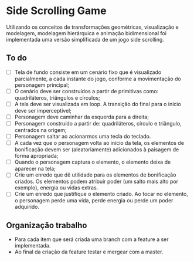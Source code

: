 # Side Scrolling Game

Utilizando os conceitos de transformações geométricas, visualização e modelagem, modelagem hierárquica e animação bidimensional foi implementada uma versão
simplificada de um jogo side scrolling.

## To do
- [ ] Tela de fundo consiste em um cenário fixo que é visualizado parcialmente, a cada instante do jogo, conforme a
movimentação do personagem principal;
- [ ] O cenário deve ser construídos a partir de primitivas como: quadriláteros, triângulos e círculos;
- [ ] A tela deve ser visualizada em loop. A transição do final para o início deve ser imperceptível;
- [ ] Personagem deve caminhar da esquerda para a direita;
- [ ] Personagem construído a partir de: quadriláteros, círculo e triângulo, centrados na origem;
- [ ] Personagem saltar ao acionarmos uma tecla do teclado.
- [ ] A cada vez que o personagem volta ao início da tela, os elementos de bonificação devem ser (aleatoriamente) adicionados à paisagem de forma apropriada;
- [ ] Quando o personagem captura o elemento, o elemento deixa de aparecer na tela;
- [ ] Crie um enredo que dê utilidade para os elementos de bonificação criados. Os elementos podem atribuir poder (um salto mais alto por exemplo),
energia ou vidas extras.
- [ ] Crie um enredo que justifique o elemento criado. Ao tocar no elemento, o personagem perde uma vida, perde energia ou perde um poder adquirido.

## Organização trabalho
- Para cada item que será criada uma branch com a feature a ser implementada.
- Ao final da criação da feature testar e mergear com a master.
